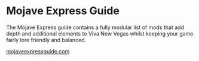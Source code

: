 # Mojave Express Guide

The Mojave Express guide contains a fully modular list of mods that add depth and additional elements to Viva New Vegas whilst keeping your game fairly lore friendly and balanced.

[mojaveexpressguide.com](https://mojaveexpressguide.com/)
